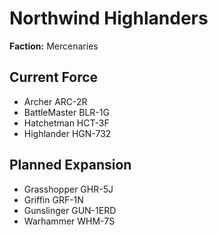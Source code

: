 # Northwind Highlanders
**Faction:** Mercenaries
## Current Force
- Archer ARC-2R
- BattleMaster BLR-1G
- Hatchetman HCT-3F
- Highlander HGN-732
## Planned Expansion
- Grasshopper GHR-5J
- Griffin GRF-1N
- Gunslinger GUN-1ERD
- Warhammer WHM-7S
